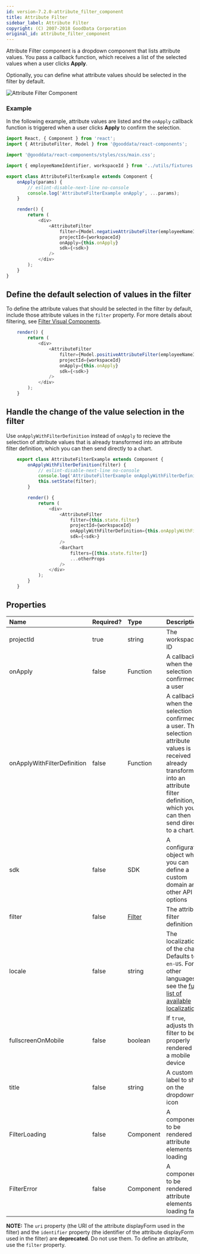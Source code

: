 ```yaml
---
id: version-7.2.0-attribute_filter_component
title: Attribute Filter
sidebar_label: Attribute Filter
copyright: (C) 2007-2018 GoodData Corporation
original_id: attribute_filter_component
---
```


Attribute Filter component is a dropdown component that lists attribute values. You pass a callback function, which receives a list of the selected values when a user clicks **Apply**.

Optionally, you can define what attribute values should be selected in the filter by default.

![Attribute Filter Component](assets/attribute_filter.png "Attribute Filter Component")

### Example

In the following example, attribute values are listed and the ```onApply``` callback function is triggered when a user clicks **Apply** to confirm the selection.

<!-- code from Examples: https://github.com/gooddata/gooddata-react-components/blob/master/examples/src/components/AttributeFilterExample.jsx -->

```javascript
import React, { Component } from 'react';
import { AttributeFilter, Model } from '@gooddata/react-components';

import '@gooddata/react-components/styles/css/main.css';

import { employeeNameIdentifier, workspaceId } from '../utils/fixtures';

export class AttributeFilterExample extends Component {
    onApply(params) {
        // eslint-disable-next-line no-console
        console.log('AttributeFilterExample onApply', ...params);
    }

    render() {
        return (
            <div>
                <AttributeFilter
                    filter={Model.negativeAttributeFilter(employeeNameIdentifier, [])}
                    projectId={workspaceId}
                    onApply={this.onApply}
                    sdk={<sdk>}
                />
            </div>
        );
    }
}
```
## Define the default selection of values in the filter

To define the attribute values that should be selected in the filter by default, include those attribute values in the ```filter``` property. For more details about filtering, see [Filter Visual Components](30_tips__filter_visual_components.md).

```javascript
    render() {
        return (
            <div>
                <AttributeFilter
                    filter={Model.positiveAttributeFilter(employeeNameIdentifier, ["Abbie Adams"], true)}
                    projectId={workspaceId}
                    onApply={this.onApply}
                    sdk={<sdk>}
                />
            </div>
        );
    }
```

## Handle the change of the value selection in the filter

Use ```onApplyWithFilterDefinition``` instead of ```onApply``` to recieve the selection of attribute values that is already transformed into an attribute filter definition, which you can then send directly to a chart.

```javascript
    export class AttributeFilterExample extends Component {
        onApplyWithFilterDefinition(filter) {
            // eslint-disable-next-line no-console
            console.log('AttributeFilterExample onApplyWithFilterDefinition', filter);
            this.setState(filter);
        }

        render() {
            return (
                <div>
                    <AttributeFilter
                        filter={this.state.filter}
                        projectId={workspaceId}
                        onApplyWithFilterDefinition={this.onApplyWithFilterDefinition}
                        sdk={<sdk>}
                    />
                    <BarChart
                        filters={[this.state.filter]}
                        ...otherProps
                    />
                </div>
            );
        }
    }
```

## Properties

| Name | Required? | Type | Description |
| :--- | :--- | :--- | :--- |
| projectId | true | string | The workspace ID |
| onApply | false | Function | A callback when the selection is confirmed by a user |
| onApplyWithFilterDefinition | false | Function | A callback when the selection is confirmed by a user. The selection of attribute values is received already transformed into an attribute filter definition, which you can then send directly to a chart. |
| sdk | false | SDK | A configuration object where you can define a custom domain and other API options |
| filter | false | [Filter](30_tips__filter_visual_components.md) | The attribute filter definition |
| locale | false | string | The localization of the chart. Defaults to `en-US`. For other languages, see the [full list of available localizations](https://github.com/gooddata/gooddata-react-components/tree/master/src/translations). |
| fullscreenOnMobile | false | boolean | If `true`, adjusts the filter to be properly rendered on a mobile device |
| title | false | string | A custom label to show on the dropdown icon |
| FilterLoading | false | Component | A component to be rendered if attribute elements are loading |
| FilterError | false | Component | A component to be rendered if attribute elements loading fails |

**NOTE:** The ```uri``` property (the URI of the attribute displayForm used in the filter) and the ```identifier``` property (the identifier of the attribute displayForm used in the filter) are **deprecated**. Do not use them.
To define an attribute, use the ```filter``` property.
